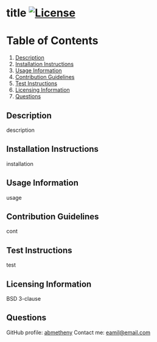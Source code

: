 # title [![License](https://img.shields.io/badge/License-BSD_3--Clause-blue.svg)](https://opensource.org/licenses/BSD-3-Clause)
  # Table of Contents
  1. [Description](#description)
  2. [Installation Instructions](#installation-instructions)
  3. [Usage Information](#usage-information)
  4. [Contribution Guidelines](#contribution-guidelines)
  5. [Test Instructions](#test-instructions)
  6. [Licensing Information](#licensing-information)
  7. [Questions](#questions)
  
  ## Description 
  description
  ## Installation Instructions 
  installation
  ## Usage Information 
  usage
  ## Contribution Guidelines 
  cont
  ## Test Instructions 
  test
  ## Licensing Information 
  BSD 3-clause
  ## Questions 
  GitHub profile: [abmetheny](https://github.com/abmetheny)
  Contact me: <eamil@email.com> 
